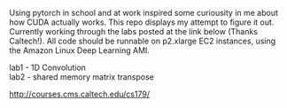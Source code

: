 Using pytorch in school and at work inspired some curiousity in me about how CUDA actually works. This repo displays my attempt to figure it out. Currently working through the labs posted at the link below (Thanks Caltech!). All code should be runnable on p2.xlarge EC2 instances, using the Amazon Linux Deep Learning AMI.

lab1 - 1D Convolution<br/>
lab2 - shared memory matrix transpose


http://courses.cms.caltech.edu/cs179/

